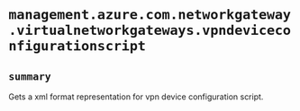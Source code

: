 # `management.azure.com.networkgateway.virtualnetworkgateways.vpndeviceconfigurationscript`

## `summary`
Gets a xml format representation for vpn device configuration script.


